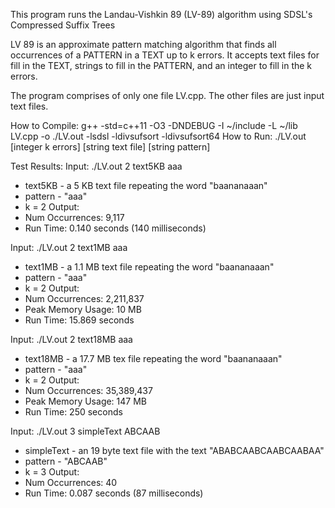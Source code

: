 This program runs the Landau-Vishkin 89 (LV-89) algorithm using SDSL's Compressed Suffix Trees

LV 89 is an approximate pattern matching algorithm that finds all occurrences of a PATTERN in a TEXT up to k errors. It accepts text files for fill in the TEXT, strings to fill in the PATTERN, and an integer to fill in the k errors.

The program comprises of only one file LV.cpp. The other files are just input text files.

How to Compile: g++ -std=c++11 -O3 -DNDEBUG -I ~/include -L ~/lib LV.cpp -o ./LV.out -lsdsl -ldivsufsort -ldivsufsort64
How to Run: ./LV.out [integer k errors] [string text file] [string pattern]

Test Results:
Input: ./LV.out 2 text5KB aaa
- text5KB - a 5 KB text file repeating the word "baananaaan"
- pattern - "aaa"
- k = 2
Output:
-	Num Occurrences: 9,117
-	Run Time: 0.140 seconds (140 milliseconds)

Input: ./LV.out 2 text1MB aaa
- text1MB - a 1.1 MB text file repeating the word "baananaaan"
- pattern - "aaa"
- k = 2
Output:
-	Num Occurrences: 2,211,837
-	Peak Memory Usage: 10 MB
-	Run Time: 15.869 seconds

Input: ./LV.out 2 text18MB aaa
- text18MB - a 17.7 MB tex file repeating the word "baananaaan"
- pattern - "aaa"
- k = 2
Output:
-	Num Occurrences: 35,389,437
-	Peak Memory Usage: 147 MB
-	Run Time: 250 seconds

Input: ./LV.out 3 simpleText ABCAAB
- simpleText - an 19 byte text file with the text "ABABCAABCAABCAABAA"
- pattern - "ABCAAB"
- k = 3
Output:
-	Num Occurrences: 40
-	Run Time: 0.087 seconds (87 milliseconds)
